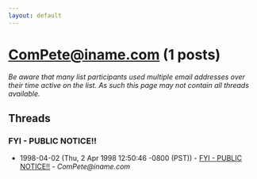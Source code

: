 ```yaml
---
layout: default
---
```


# ComPete@iname.com (1 posts)

_Be aware that many list participants used multiple email addresses over their time active on the list. As such this page may not contain all threads available._

## Threads

### FYI - PUBLIC NOTICE!!
+ 1998-04-02 (Thu, 2 Apr 1998 12:50:46 -0800 (PST)) - [FYI - PUBLIC NOTICE!!](/archive/1998/04/c63c8cd5636cc3d6f9ec1740bd7179195bb40c38595659f24b5ced91886f4d56) - _ComPete@iname.com_

